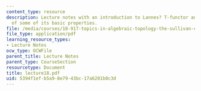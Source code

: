 ```yaml
---
content_type: resource
description: Lecture notes with an introduction to Lannes? T-functor and verification
  of some of its basic properties.
file: /media/courses/18-917-topics-in-algebraic-topology-the-sullivan-conjecture-fall-2007/5394f1efb5a98e7943bc17a6201b0c3d_lecture18.pdf
file_type: application/pdf
learning_resource_types:
- Lecture Notes
ocw_type: OCWFile
parent_title: Lecture Notes
parent_type: CourseSection
resourcetype: Document
title: lecture18.pdf
uid: 5394f1ef-b5a9-8e79-43bc-17a6201b0c3d
---
```

